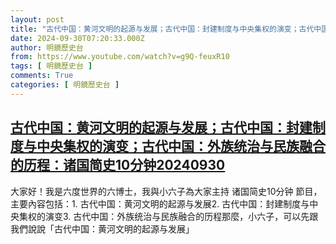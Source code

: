 ```yaml
---
layout: post
title: "古代中国：黄河文明的起源与发展；古代中国：封建制度与中央集权的演变；古代中国：外族统治与民族融合的历程：诸国简史10分钟20240930"
date: 2024-09-30T07:20:33.000Z
author: 明鏡歷史台
from: https://www.youtube.com/watch?v=g9Q-feuxR10
tags: [ 明鏡歷史台 ]
comments: True
categories: [ 明鏡歷史台 ]
---
```

<!--1727680833000-->
[古代中国：黄河文明的起源与发展；古代中国：封建制度与中央集权的演变；古代中国：外族统治与民族融合的历程：诸国简史10分钟20240930](https://www.youtube.com/watch?v=g9Q-feuxR10)
------

<div>
大家好！我是六度世界的六博士，我與小六子為大家主持 诸国简史10分钟 節目，主要內容包括：1. 古代中国：黄河文明的起源与发展2. 古代中国：封建制度与中央集权的演变3. 古代中国：外族统治与民族融合的历程那麼，小六子，可以先跟我們說說「古代中国：黄河文明的起源与发展」
</div>

